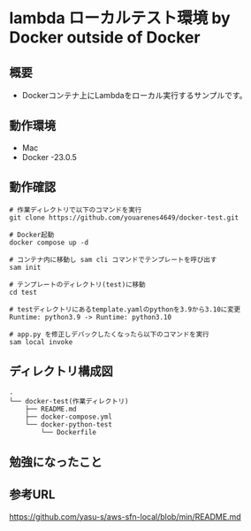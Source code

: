 # lambda ローカルテスト環境 by Docker outside of Docker

## 概要
- Dockerコンテナ上にLambdaをローカル実行するサンプルです。

## 動作環境
- Mac
- Docker -23.0.5

## 動作確認

```
# 作業ディレクトリで以下のコマンドを実行
git clone https://github.com/youarenes4649/docker-test.git

# Docker起動
docker compose up -d

# コンテナ内に移動し sam cli コマンドでテンプレートを呼び出す
sam init 

# テンプレートのディレクトリ(test)に移動 
cd test

# testディレクトリにあるtemplate.yamlのpythonを3.9から3.10に変更    
Runtime: python3.9 -> Runtime: python3.10

# app.py を修正しデバックしたくなったら以下のコマンドを実行
sam local invoke

```

## ディレクトリ構成図
```
.
└── docker-test(作業ディレクトリ)
    ├── README.md
    ├── docker-compose.yml
    └── docker-python-test
        └── Dockerfile

```
## 勉強になったこと


## 参考URL
https://github.com/yasu-s/aws-sfn-local/blob/min/README.md
